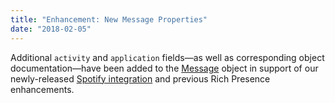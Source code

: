 ```yaml
---
title: "Enhancement: New Message Properties"
date: "2018-02-05"
---
```


Additional `activity` and `application` fields—as well as corresponding object documentation—have been added to the [Message](/docs/resources/message#message-object) object in support of our newly-released [Spotify integration](https://support.discord.com/hc/en-us/articles/360000167212-Discord-Spotify-Connection) and previous Rich Presence enhancements.

